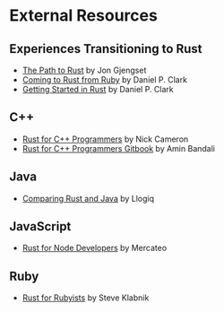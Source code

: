 # External Resources

## Experiences Transitioning to Rust

- [The Path to Rust](https://thesquareplanet.com/blog/the-path-to-rust/)
  by Jon Gjengset
- [Coming to Rust from Ruby](https://blog.codeship.com/coming-rust-ruby/) by Daniel P. Clark
- [Getting Started in Rust](https://metaruby.com/t/getting-started-in-rust/375) by Daniel P. Clark

## C++
- [Rust for C++ Programmers](https://github.com/nrc/r4cppp) by Nick Cameron
- [Rust for C++ Programmers Gitbook](https://github.com/aminb/rust-for-c) by Amin Bandali

## Java
- [Comparing Rust and
  Java](https://llogiq.github.io/2016/02/28/java-rust.html) by Llogiq

## JavaScript
- [Rust for Node
  Developers](https://github.com/Mercateo/rust-for-node-developers) by
  Mercateo

## Ruby
- [Rust for Rubyists](https://github.com/steveklabnik/rust_for_rubyists)
  by Steve Klabnik
